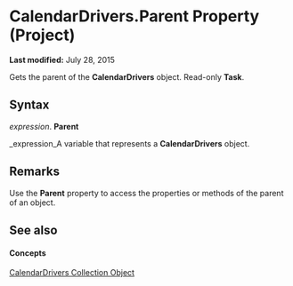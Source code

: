 
# CalendarDrivers.Parent Property (Project)

 **Last modified:** July 28, 2015

Gets the parent of the  **CalendarDrivers** object. Read-only **Task**.

## Syntax

 _expression_. **Parent**

 _expression_A variable that represents a  **CalendarDrivers** object.


## Remarks

Use the  **Parent** property to access the properties or methods of the parent of an object.


## See also


#### Concepts


 [CalendarDrivers Collection Object](86fcfb21-a6d2-68a5-0cb0-d9a57f9028da.md)
